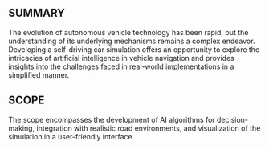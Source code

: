 ## SUMMARY
The evolution of autonomous vehicle technology has been rapid, but the understanding of its underlying mechanisms remains a complex endeavor. Developing a self-driving car simulation offers an opportunity to explore the intricacies of artificial intelligence in vehicle navigation and provides insights into the challenges faced in real-world implementations in a simplified manner.

## SCOPE
The scope encompasses the development of AI algorithms for decision-making, integration with realistic road environments, and visualization of the simulation in a user-friendly interface.
